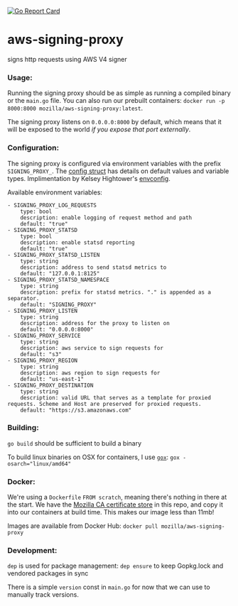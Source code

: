 [![Go Report Card](https://goreportcard.com/badge/github.com/mozilla-services/aws-signing-proxy)](https://goreportcard.com/report/github.com/mozilla-services/aws-signing-proxy)

# aws-signing-proxy
signs http requests using AWS V4 signer

### Usage:

Running the signing proxy should be as simple as running a compiled binary or the `main.go` file. You can also run our prebuilt containers: `docker run -p 8000:8000 mozilla/aws-signing-proxy:latest`.

The signing proxy listens on `0.0.0.0:8000` by default, which means that it will be exposed to the world _if you expose that port externally_.

### Configuration:

The signing proxy is configured via environment variables with the prefix `SIGNING_PROXY_`. The [config struct](https://github.com/mozilla-services/aws-signing-proxy/blob/master/main.go#L83-L92) has details on default values and variable types. Implimentation by Kelsey Hightower's [envconfig](github.com/kelseyhightower/envconfig).

Available environment variables:

    - SIGNING_PROXY_LOG_REQUESTS
        type: bool
        description: enable logging of request method and path
        default: "true"
    - SIGNING_PROXY_STATSD
        type: bool
        description: enable statsd reporting
        default: "true"
    - SIGNING_PROXY_STATSD_LISTEN
        type: string
        description: address to send statsd metrics to
        default: "127.0.0.1:8125"
    - SIGNING_PROXY_STATSD_NAMESPACE
        type: string
        description: prefix for statsd metrics. "." is appended as a separator.
        default: "SIGNING_PROXY"
    - SIGNING_PROXY_LISTEN
        type: string
        description: address for the proxy to listen on
        default: "0.0.0.0:8000"
    - SIGNING_PROXY_SERVICE
        type: string
        description: aws service to sign requests for
        default: "s3"
    - SIGNING_PROXY_REGION
        type: string
        description: aws region to sign requests for
        default: "us-east-1"
    - SIGNING_PROXY_DESTINATION
        type: string
        description: valid URL that serves as a template for proxied requests. Scheme and Host are preserved for proxied requests.
        default: "https://s3.amazonaws.com"

### Building:

`go build` should be sufficient to build a binary

To build linux binaries on OSX for containers, I use [`gox`](https://github.com/mitchellh/gox): `gox -osarch="linux/amd64"`

### Docker:

We're using a `Dockerfile` `FROM scratch`, meaning there's nothing in there at the start.
We have the [Mozilla CA certificate store](https://curl.haxx.se/docs/caextract.html) in this repo, and copy it into our containers at build time.
This makes our image less than 11mb!

Images are available from Docker Hub: `docker pull mozilla/aws-signing-proxy`

### Development:

`dep` is used for package management:
  `dep ensure` to keep Gopkg.lock and vendored packages in sync

There is a simple `version` const in `main.go` for now that we can use to manually track versions.
